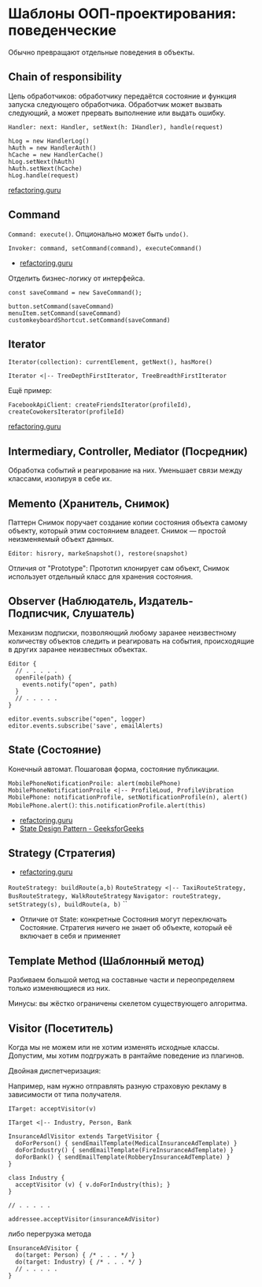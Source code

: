 # Шаблоны ООП-проектирования: поведенческие

Обычно превращают отдельные поведения в объекты.

## Chain of responsibility

Цепь обработчиков: обработчику передаётся состояние и функция запуска следующего обработчика. Обработчик может вызвать следующий, а может прервать выполнение или выдать ошибку.

`Handler: next: Handler, setNext(h: IHandler), handle(request)`

```
hLog = new HandlerLog()
hAuth = new HandlerAuth()
hCache = new HandlerCache()
hLog.setNext(hAuth)
hAuth.setNext(hCache)
hLog.handle(request)
```

[refactoring.guru](https://refactoring.guru/ru/design-patterns/chain-of-responsibility)

## Command

`Command: execute()`. Опционально может быть `undo()`.

`Invoker: command, setCommand(command), executeCommand()`

- [refactoring.guru](https://refactoring.guru/ru/design-patterns/command)

Отделить бизнес-логику от интерфейса.

```
const saveCommand = new SaveCommand();

button.setCommand(saveCommand)
menuItem.setCommand(saveCommand)
customkeyboardShortcut.setCommand(saveCommand)
```

## Iterator

`Iterator(collection): currentElement, getNext(), hasMore()`

`Iterator <|-- TreeDepthFirstIterator, TreeBreadthFirstIterator`

Ещё пример:

`FacebookApiClient: createFriendsIterator(profileId), createCowokersIterator(profileId)`

[refactoring.guru](https://refactoring.guru/ru/design-patterns/iterator)

## Intermediary, Controller, Mediator (Посредник)

Обработка событий и реагирование на них. Уменьшает связи между классами, изолируя в себе их.

## Memento (Хранитель, Снимок)

Паттерн Снимок поручает создание копии состояния объекта самому объекту, который этим состоянием владеет. Снимок — простой неизменяемый объект данных.

`Editor: hisrory, markeSnapshot(), restore(snapshot)`

Отличия от "Prototype": Прототип клонирует сам объект, Снимок использует отдельный класс для хранения состояния.

## Observer (Наблюдатель, Издатель-Подписчик, Слушатель)

Механизм подписки, позволяющий любому заранее неизвестному количеству объектов следить и реагировать на события, происходящие в других заранее неизвестных объектах.

```
Editor {
  // . . . . .
  openFile(path) {
    events.notify("open", path)
  }
  // . . . . .
}

editor.events.subscribe("open", logger)
editor.events.subscribe('save', emailAlerts)
```

## State (Состояние)

Конечный автомат. Пошаговая форма, состояние публикации.

`MobilePhoneNotificationProile: alert(mobilePhone)`
`MobilePhoneNotificationProile <|-- ProfileLoud, ProfileVibration`
`MobilePhone: notificationProfile, setNotificationProfile(n), alert()`
`MobilePhone.alert()`: `this.notificationProfile.alert(this)`

- [refactoring.guru](https://refactoring.guru/ru/design-patterns/state)
- [State Design Pattern - GeeksforGeeks](https://www.geeksforgeeks.org/state-design-pattern/)

## Strategy (Стратегия)

- [refactoring.guru](https://refactoring.guru/ru/design-patterns/strategy)

`RouteStrategy: buildRoute(a,b)`
`RouteStrategy <|-- TaxiRouteStrategy, BusRouteStrategy, WalkRouteStrategy`
`Navigator: routeStrategy, setStrategy(s), buildRoute(a, b)`
``

- Отличие от State: конкретные Состояния могут переключать Состояние. Стратегия ничего не знает об объекте, который её включает в себя и применяет

## Template Method (Шаблонный метод)

Разбиваем большой метод на составные части и переопределяем только изменяющиеся из них.

Минусы: вы жёстко ограничены скелетом существующего алгоритма.

## Visitor (Посетитель)

Когда мы не можем или не хотим изменять исходные классы. Допустим, мы хотим подгружать в рантайме поведение из плагинов.

Двойная диспетчеризация:

Например, нам нужно отправлять разную страховую рекламу в зависимости от типа получателя.

`ITarget: acceptVisitor(v)`

`ITarget <|-- Industry, Person, Bank`

```
InsuranceAdlVisitor extends TargetVisitor {
  doForPerson() { sendEmailTemplate(MedicalInsuranceAdTemplate) }
  doForIndustry() { sendEmailTemplate(FireInsuranceAdTemplate) }
  doForBank() { sendEmailTemplate(RobberyInsuranceAdTemplate) }
}

class Industry {
  acceptVisitor (v) { v.doForIndustry(this); }
}

// . . . . .

addressee.acceptVisitor(insuranceAdVisitor)
```

либо перегрузка метода

```
EnsuranceAdVisitor {
  do(target: Person) { /* . . . */ }
  do(target: Industry) { /* . . . */ }
  // . . . . .
}
```